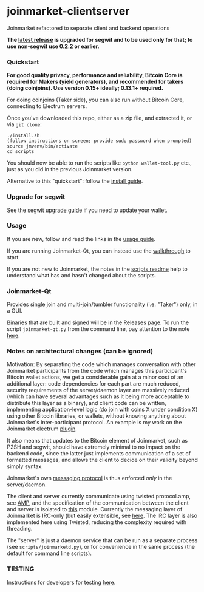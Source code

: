 # joinmarket-clientserver

Joinmarket refactored to separate client and backend operations

**The [latest release](https://github.com/AdamISZ/joinmarket-clientserver/releases)
is upgraded for segwit and to be used only for that; to use non-segwit use [0.2.2](https://github.com/AdamISZ/joinmarket-clientserver/tree/v0.2.2) or earlier.**

### Quickstart

**For good quality privacy, performance and reliability, Bitcoin Core is required for Makers (yield generators), and recommended for takers (doing coinjoins). Use version 0.15+ ideally; 0.13.1+ required.**

For doing coinjoins (Taker side), you can also run without Bitcoin Core, connecting to Electrum servers.

Once you've downloaded this repo, either as a zip file, and extracted it, or via `git clone`:

    ./install.sh
    (follow instructions on screen; provide sudo password when prompted)
    source jmvenv/bin/activate
    cd scripts

You should now be able to run the scripts like `python wallet-tool.py` etc., just as you did in the previous Joinmarket version.

Alternative to this "quickstart": follow the [install guide](docs/INSTALL.md).

### Upgrade for segwit

See the [segwit upgrade guide](docs/SEGWIT-UPGRADE.md) if you need to update your wallet.

### Usage

If you are new, follow and read the links in the [usage guide](docs/USAGE.md).

If you are running Joinmarket-Qt, you can instead use the [walkthrough](docs/JOINMARKET-QT-GUIDE.md) to start.

If you are not new to Joinmarket, the notes in the [scripts readme](scripts/README.md) help to understand what has and hasn't changed about the scripts.

### Joinmarket-Qt

Provides single join and multi-join/tumbler functionality (i.e. "Taker") only, in a GUI.

Binaries that are built and signed will be in the Releases page. To run the script
`joinmarket-qt.py` from the command line, pay attention to the note [here](https://github.com/AdamISZ/electrum-joinmarket-plugin#a-note-on-pyqt4-and-virtualenv).

### Notes on architectural changes (can be ignored)

Motivation: By separating the code which manages conversation with other
Joinmarket participants from the code which manages this participant's Bitcoin
wallet actions, we get a considerable gain at a minor cost of an additional layer:
code dependencies for each part are much reduced, security requirements of the 
server/daemon layer are massively reduced (which can have several advantages such as
it being more acceptable to distribute this layer as a binary), and client code
can be written, implementing application-level logic (do join with coins X under condition X)
using other Bitcoin libraries, or wallets, without knowing anything about
Joinmarket's inter-participant protocol. An example is my work on the Joinmarket
electrum [plugin](https://github.com/AdamISZ/electrum-joinmarket-plugin).

It also
means that updates to the Bitcoin element of Joinmarket, such as P2SH and segwit, should
have extremely minimal to no impact on the backend code, since the latter just implements
communication of a set of formatted messages, and allows the client to decide on
their validity beyond simply syntax.

Joinmarket's own [messaging protocol](https://github.com/JoinMarket-Org/JoinMarket-Docs/blob/master/Joinmarket-messaging-protocol.md) is thus enforced *only* in the server/daemon.

The client and server currently communicate using twisted.protocol.amp, see
[AMP](https://amp-protocol.net/),
and the specification of the communication between the client and server is isolated to
[this](https://github.com/AdamISZ/joinmarket-clientserver/blob/master/jmbase/jmbase/commands.py) module.
Currently the messaging layer of Joinmarket is IRC-only (but easily extensible, see [here](https://github.com/JoinMarket-Org/joinmarket/issues/650).
The IRC layer is also implemented here using Twisted, reducing the complexity required with threading.

The "server" is just a daemon service that can be run as a separate process (see `scripts/joinmarketd.py`), or for convenience in the same process (the default for command line scripts).

### TESTING

Instructions for developers for testing [here](docs/TESTING.md).
